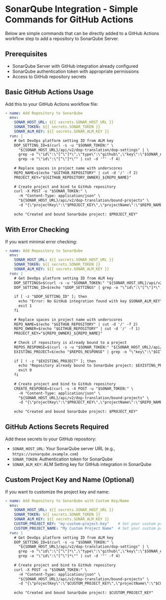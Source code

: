 # SonarQube Integration - Simple Commands for GitHub Actions

Below are simple commands that can be directly added to a GitHub Actions workflow step to add a repository to SonarQube Server.

## Prerequisites

- SonarQube Server with GitHub integration already configured
- SonarQube authentication token with appropriate permissions
- Access to GitHub repository secrets

## Basic GitHub Actions Usage

Add this to your GitHub Actions workflow file:

```yaml
- name: Add Repository to SonarQube
  env:
    SONAR_HOST_URL: ${{ secrets.SONAR_HOST_URL }}
    SONAR_TOKEN: ${{ secrets.SONAR_TOKEN }}
    SONAR_ALM_KEY: ${{ secrets.SONAR_ALM_KEY }}
  run: |
    # Get DevOps platform setting ID from ALM key
    DOP_SETTING_ID=$(curl -s -u "$SONAR_TOKEN:" \
      "${SONAR_HOST_URL}/api/v2/dop-translation/dop-settings" | \
      grep -o "\"id\":\"[^\"]*\",\"type\":\"github\",\"key\":\"$SONAR_ALM_KEY\"" | \
      grep -o "\"id\":\"[^\"]*\"" | cut -d '"' -f 4)
    
    # Replace spaces in project name with underscores
    REPO_NAME=$(echo "$GITHUB_REPOSITORY" | cut -d '/' -f 2)
    PROJECT_KEY="${GITHUB_REPOSITORY_OWNER}_${REPO_NAME}"
    
    # Create project and bind to GitHub repository  
    curl -X POST -u "$SONAR_TOKEN:" \
      -H "Content-Type: application/json" \
      "${SONAR_HOST_URL}/api/v2/dop-translation/bound-projects" \
      -d "{\"projectKey\":\"$PROJECT_KEY\",\"projectName\":\"$REPO_NAME\",\"devOpsPlatformSettingId\":\"$DOP_SETTING_ID\",\"repositoryIdentifier\":\"$GITHUB_REPOSITORY\",\"monorepo\":false}"
    
    echo "Created and bound SonarQube project: $PROJECT_KEY"
```

## With Error Checking

If you want minimal error checking:

```yaml
- name: Add Repository to SonarQube
  env:
    SONAR_HOST_URL: ${{ secrets.SONAR_HOST_URL }}
    SONAR_TOKEN: ${{ secrets.SONAR_TOKEN }}
    SONAR_ALM_KEY: ${{ secrets.SONAR_ALM_KEY }}
  run: |
    # Get DevOps platform setting ID from ALM key
    DOP_SETTINGS=$(curl -s -u "$SONAR_TOKEN:" "${SONAR_HOST_URL}/api/v2/dop-translation/dop-settings")
    DOP_SETTING_ID=$(echo "$DOP_SETTINGS" | grep -o "\"id\":\"[^\"]*\",\"type\":\"github\",\"key\":\"$SONAR_ALM_KEY\"" | grep -o "\"id\":\"[^\"]*\"" | cut -d '"' -f 4)
    
    if [ -z "$DOP_SETTING_ID" ]; then
      echo "Error: No GitHub integration found with key $SONAR_ALM_KEY"
      exit 1
    fi
    
    # Replace spaces in project name with underscores
    REPO_NAME=$(echo "$GITHUB_REPOSITORY" | cut -d '/' -f 2)
    REPO_OWNER=$(echo "$GITHUB_REPOSITORY" | cut -d '/' -f 1)
    PROJECT_KEY="${REPO_OWNER}_${REPO_NAME}"
    
    # Check if repository is already bound to a project
    REPOS_RESPONSE=$(curl -s -u "$SONAR_TOKEN:" "${SONAR_HOST_URL}/api/alm_integrations/list_github_repositories?almSetting=$SONAR_ALM_KEY&organization=$REPO_OWNER")
    EXISTING_PROJECT=$(echo "$REPOS_RESPONSE" | grep -o "\"key\":\"$GITHUB_REPOSITORY\".*\"sqProjectKey\":\"[^\"]*\"" | grep -o "\"sqProjectKey\":\"[^\"]*\"" | cut -d '"' -f 4 || echo "")
    
    if [ ! -z "$EXISTING_PROJECT" ]; then
      echo "Repository already bound to SonarQube project: $EXISTING_PROJECT"
      exit 0
    fi
    
    # Create project and bind to GitHub repository
    CREATE_RESPONSE=$(curl -s -X POST -u "$SONAR_TOKEN:" \
      -H "Content-Type: application/json" \
      "${SONAR_HOST_URL}/api/v2/dop-translation/bound-projects" \
      -d "{\"projectKey\":\"$PROJECT_KEY\",\"projectName\":\"$REPO_NAME\",\"devOpsPlatformSettingId\":\"$DOP_SETTING_ID\",\"repositoryIdentifier\":\"$GITHUB_REPOSITORY\",\"monorepo\":false}")
    
    echo "Created and bound SonarQube project: $PROJECT_KEY"
```

## GitHub Actions Secrets Required

Add these secrets to your GitHub repository:

- `SONAR_HOST_URL`: Your SonarQube server URL (e.g., `https://sonarqube.example.com`)
- `SONAR_TOKEN`: Authentication token for SonarQube
- `SONAR_ALM_KEY`: ALM Setting key for GitHub integration in SonarQube

## Custom Project Key and Name (Optional)

If you want to customize the project key and name:

```yaml
- name: Add Repository to SonarQube with Custom Key/Name
  env:
    SONAR_HOST_URL: ${{ secrets.SONAR_HOST_URL }}
    SONAR_TOKEN: ${{ secrets.SONAR_TOKEN }}
    SONAR_ALM_KEY: ${{ secrets.SONAR_ALM_KEY }}
    CUSTOM_PROJECT_KEY: "my-custom-project-key"    # Set your custom project key
    CUSTOM_PROJECT_NAME: "My Custom Project Name"  # Set your custom project name
  run: |
    # Get DevOps platform setting ID from ALM key
    DOP_SETTING_ID=$(curl -s -u "$SONAR_TOKEN:" \
      "${SONAR_HOST_URL}/api/v2/dop-translation/dop-settings" | \
      grep -o "\"id\":\"[^\"]*\",\"type\":\"github\",\"key\":\"$SONAR_ALM_KEY\"" | \
      grep -o "\"id\":\"[^\"]*\"" | cut -d '"' -f 4)
    
    # Create project and bind to GitHub repository  
    curl -X POST -u "$SONAR_TOKEN:" \
      -H "Content-Type: application/json" \
      "${SONAR_HOST_URL}/api/v2/dop-translation/bound-projects" \
      -d "{\"projectKey\":\"$CUSTOM_PROJECT_KEY\",\"projectName\":\"$CUSTOM_PROJECT_NAME\",\"devOpsPlatformSettingId\":\"$DOP_SETTING_ID\",\"repositoryIdentifier\":\"$GITHUB_REPOSITORY\",\"monorepo\":false}"
    
    echo "Created and bound SonarQube project: $CUSTOM_PROJECT_KEY"
```
